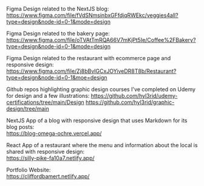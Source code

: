 Figma Design related to the NextJS blog:\
https://www.figma.com/file/fVdSNmsinbxGFfdjqRWEkc/veggies4all?type=design&node-id=0-1&mode=design

Figma Design related to the bakery page:\
https://www.figma.com/file/oTVAtTmRQA66V7mKjPt5Ie/Coffee%2FBakery?type=design&node-id=0-1&mode=design

Figma Design related to the restaurant with ecommerce page and responsive design:\
https://www.figma.com/file/Zj8bBvIGCxJOYiveDR8T8b/Restaurant?type=design&node-id=0-1&moe=design

Github repos highlighting graphic design courses I've completed on Udemy for design and a few illustrations:
https://github.com/hyl3rid/udemy-certifications/tree/main/Design
https://github.com/hyl3rid/graphic-design/tree/main

NextJS App of a blog with responsive design that uses Markdown for its blog posts:\
https://blog-omega-ochre.vercel.app/

React App of a restaurant where the menu and information about the local is shared with responsive design:\
https://silly-pike-fa10a7.netlify.app/

Portfolio Website:\
https://cliffordbamert.netlify.app/
